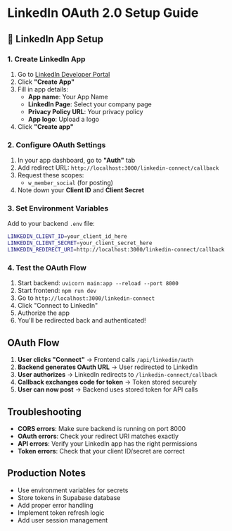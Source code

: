 # LinkedIn OAuth 2.0 Setup Guide

## 🔐 **LinkedIn App Setup**

### **1. Create LinkedIn App**

1. Go to [LinkedIn Developer Portal](https://www.linkedin.com/developers/)
2. Click **"Create App"**
3. Fill in app details:
   - **App name**: Your App Name
   - **LinkedIn Page**: Select your company page
   - **Privacy Policy URL**: Your privacy policy
   - **App logo**: Upload a logo
4. Click **"Create app"**

### **2. Configure OAuth Settings**

1. In your app dashboard, go to **"Auth"** tab
2. Add redirect URL: `http://localhost:3000/linkedin-connect/callback`
3. Request these scopes:
   - `w_member_social` (for posting)
4. Note down your **Client ID** and **Client Secret**

### **3. Set Environment Variables**

Add to your backend `.env` file:

```bash
LINKEDIN_CLIENT_ID=your_client_id_here
LINKEDIN_CLIENT_SECRET=your_client_secret_here
LINKEDIN_REDIRECT_URI=http://localhost:3000/linkedin-connect/callback
```

### **4. Test the OAuth Flow**

1. Start backend: `uvicorn main:app --reload --port 8000`
2. Start frontend: `npm run dev`
3. Go to `http://localhost:3000/linkedin-connect`
4. Click "Connect to LinkedIn"
5. Authorize the app
6. You'll be redirected back and authenticated!

## **OAuth Flow**

1. **User clicks "Connect"** → Frontend calls `/api/linkedin/auth`
2. **Backend generates OAuth URL** → User redirected to LinkedIn
3. **User authorizes** → LinkedIn redirects to `/linkedin-connect/callback`
4. **Callback exchanges code for token** → Token stored securely
5. **User can now post** → Backend uses stored token for API calls

## **Troubleshooting**

- **CORS errors**: Make sure backend is running on port 8000
- **OAuth errors**: Check your redirect URI matches exactly
- **API errors**: Verify your LinkedIn app has the right permissions
- **Token errors**: Check that your client ID/secret are correct

## **Production Notes**

- Use environment variables for secrets
- Store tokens in Supabase database
- Add proper error handling
- Implement token refresh logic
- Add user session management
